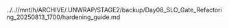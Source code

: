 ../..//mnt/h/ARCHIVE/.UNWRAP/STAGE2/backup/Day08_SLO_Gate_Refactoring_20250813_1700/hardening_guide.md